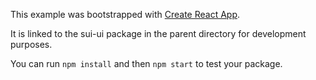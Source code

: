 This example was bootstrapped with [Create React App](https://github.com/facebook/create-react-app).

It is linked to the sui-ui package in the parent directory for development purposes.

You can run `npm install` and then `npm start` to test your package.
